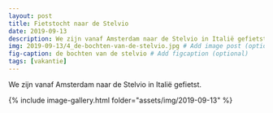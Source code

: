 ```yaml
---
layout: post
title: Fietstocht naar de Stelvio
date: 2019-09-13
description: We zijn vanaf Amsterdam naar de Stelvio in Italië gefietst . # Add post description (optional)
img: 2019-09-13/4_de-bochten-van-de-stelvio.jpg # Add image post (optional)
fig-caption: de bochten van de stelvio # Add figcaption (optional)
tags: [vakantie]
---
```

We zijn vanaf Amsterdam naar de Stelvio in Italië gefietst.

{% include image-gallery.html folder="assets/img/2019-09-13" %}
